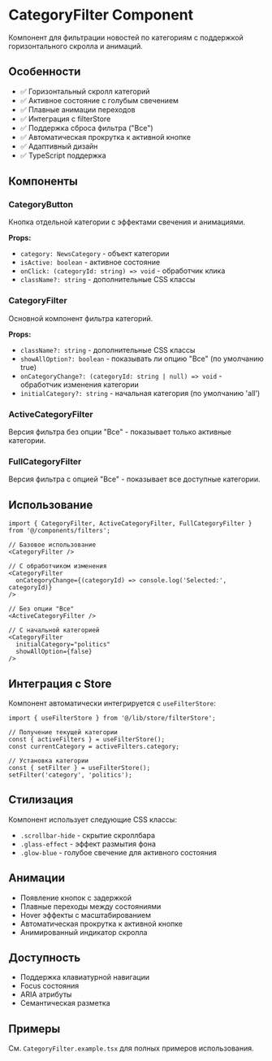# CategoryFilter Component

Компонент для фильтрации новостей по категориям с поддержкой горизонтального скролла и анимаций.

## Особенности

- ✅ Горизонтальный скролл категорий
- ✅ Активное состояние с голубым свечением
- ✅ Плавные анимации переходов
- ✅ Интеграция с filterStore
- ✅ Поддержка сброса фильтра ("Все")
- ✅ Автоматическая прокрутка к активной кнопке
- ✅ Адаптивный дизайн
- ✅ TypeScript поддержка

## Компоненты

### CategoryButton
Кнопка отдельной категории с эффектами свечения и анимациями.

**Props:**
- `category: NewsCategory` - объект категории
- `isActive: boolean` - активное состояние
- `onClick: (categoryId: string) => void` - обработчик клика
- `className?: string` - дополнительные CSS классы

### CategoryFilter
Основной компонент фильтра категорий.

**Props:**
- `className?: string` - дополнительные CSS классы
- `showAllOption?: boolean` - показывать ли опцию "Все" (по умолчанию true)
- `onCategoryChange?: (categoryId: string | null) => void` - обработчик изменения категории
- `initialCategory?: string` - начальная категория (по умолчанию 'all')

### ActiveCategoryFilter
Версия фильтра без опции "Все" - показывает только активные категории.

### FullCategoryFilter
Версия фильтра с опцией "Все" - показывает все доступные категории.

## Использование

```tsx
import { CategoryFilter, ActiveCategoryFilter, FullCategoryFilter } from '@/components/filters';

// Базовое использование
<CategoryFilter />

// С обработчиком изменения
<CategoryFilter 
  onCategoryChange={(categoryId) => console.log('Selected:', categoryId)}
/>

// Без опции "Все"
<ActiveCategoryFilter />

// С начальной категорией
<CategoryFilter 
  initialCategory="politics"
  showAllOption={false}
/>
```

## Интеграция с Store

Компонент автоматически интегрируется с `useFilterStore`:

```tsx
import { useFilterStore } from '@/lib/store/filterStore';

// Получение текущей категории
const { activeFilters } = useFilterStore();
const currentCategory = activeFilters.category;

// Установка категории
const { setFilter } = useFilterStore();
setFilter('category', 'politics');
```

## Стилизация

Компонент использует следующие CSS классы:

- `.scrollbar-hide` - скрытие скроллбара
- `.glass-effect` - эффект размытия фона
- `.glow-blue` - голубое свечение для активного состояния

## Анимации

- Появление кнопок с задержкой
- Плавные переходы между состояниями
- Hover эффекты с масштабированием
- Автоматическая прокрутка к активной кнопке
- Анимированный индикатор скролла

## Доступность

- Поддержка клавиатурной навигации
- Focus состояния
- ARIA атрибуты
- Семантическая разметка

## Примеры

См. `CategoryFilter.example.tsx` для полных примеров использования.
